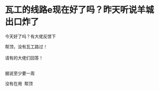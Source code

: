 # 瓦工的线路e现在好了吗？昨天听说羊城出口炸了


今天好了吗？有大佬反馈下

帮顶，没有瓦工路过！<br />
<br />
请有的大佬们回答！<br />
<br />
<img src="static/image/smiley/default/lol.gif" smilieid="12" border="0" alt="" /><img src="static/image/smiley/default/lol.gif" smilieid="12" border="0" alt="" /><img src="static/image/smiley/default/lol.gif" smilieid="12" border="0" alt="" />

据说至少要一周

没有在用&nbsp;&nbsp;帮顶
